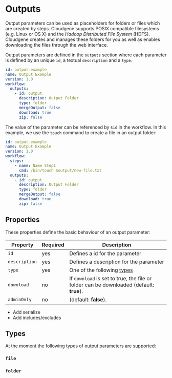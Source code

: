 # Outputs

Output parameters can be used as placeholders for folders or files which are created by steps. Cloudgene supports POSIX compatible filesystems (e.g. Linux or OS X) and the *Hadoop Distributed File System* (HDFS). Cloudgene creates and manages these folders for you as well as enables downloading the files through the web interface.

Output parameters are defined in the `outputs` section where each parameter is defined by an unique `id`, a textual `description` and a `type`.

```yaml hl_lines="6 7 8 9 10 11"
id: output-example
name: Output Example
version: 1.0
workflow:
  outputs:
    - id: output
      description: Output Folder
      type: folder
      mergeOutput: false
      download: true
      zip: false
```

The value of the parameter can be referenced by `$id` in the workflow. In this example, we use the `touch` command to create a file in an output folder:

```yaml hl_lines="7"
id: output-example
name: Output Example
version: 1.0
workflow:
  steps:
    - name: Name Step1
      cmd: /bin/touch $output/new-file.txt
  outputs:
    - id: output
      description: Output Folder
      type: folder
      mergeOutput: false
      download: true
      zip: false
```

## Properties

These properties define the basic behaviour of an output parameter:

| Property | Required | Description |
| ---- | --- | --- |
| `id` | yes | Defines a id for the parameter |
| `description` | yes | Defines a description for the parameter |
| `type` | yes | One of the following [types](/developers/outputs/#types) |
| `download` | no | If `download` is set to true, the file or folder can be downloaded (default: **true**). |
| `adminOnly` | no | (default: **false**). |

- Add serialize
- Add includes/excludes

## Types

At the moment the following types of output parameters are supported:

### `file`

### `folder`
